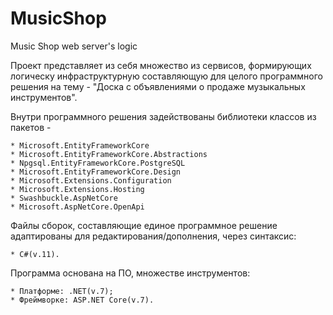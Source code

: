 # MusicShop
Music Shop web server's logic

Проект представляет из себя множество из сервисов, формирующих логическу инфраструктурную составляющую для целого программного решения на тему - "Доска с объявлениями о продаже музыкальных инструментов".

Внутри программного решения задействованы библиотеки классов из пакетов -

    * Microsoft.EntityFrameworkCore
    * Microsoft.EntityFrameworkCore.Abstractions
    * Npgsql.EntityFrameworkCore.PostgreSQL
    * Microsoft.EntityFrameworkCore.Design
    * Microsoft.Extensions.Configuration
    * Microsoft.Extensions.Hosting
    * Swashbuckle.AspNetCore
    * Microsoft.AspNetCore.OpenApi

Файлы сборок, составляющие единое программное решение адаптированы для редактирования/дополнения, через синтаксис:

    * C#(v.11).

Программа основана на ПО, множестве инструментов: 

    * Платформе: .NET(v.7); 
    * Фреймворке: ASP.NET Core(v.7).

